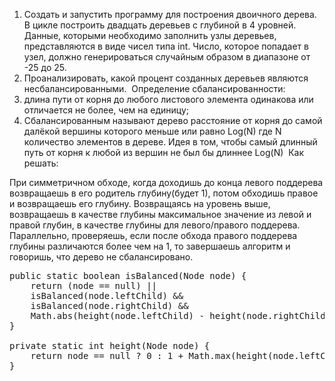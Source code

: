 1. Создать и запустить программу для построения двоичного дерева. В цикле построить двадцать деревьев с глубиной в 4 уровней. Данные, которыми необходимо заполнить узлы деревьев, представляются в виде чисел типа int. Число, которое попадает в узел, должно генерироваться случайным образом в диапазоне от -25 до 25.
2. Проанализировать, какой процент созданных деревьев являются несбалансированными.
​
   Определение сбалансированности:
1. длина пути от корня до любого листового элемента одинакова или отличается не более, чем на единицу;
2. Сбалансированным называют дерево расстояние от корня до самой далёкой вершины которого меньше или равно Log(N) где N количество элементов в дереве. Идея в том, чтобы самый длинный путь от корня к любой из вершин не был бы длиннее Log(N)
   ​
   Как решать:
   ​

При симметричном обходе, когда доходишь до конца левого поддерева возвращаешь в его родитель глубину(будет 1), потом обходишь правое и возвращаешь его глубину. Возвращаясь на уровень выше, возвращаешь в качестве глубины максимальное значение из левой и правой глубин, в качестве глубины для левого/правого поддерева. Параллельно, проверяешь, если после обхода правого поддерева глубины различаются более чем на 1, то завершаешь алгоритм и говоришь, что дерево не сбалансировано.
​

<pre>
public static boolean isBalanced(Node node) {
    return (node == null) ||
    isBalanced(node.leftChild) &&
    isBalanced(node.rightChild) &&
    Math.abs(height(node.leftChild) - height(node.rightChild)) <= 1;
}
​
private static int height(Node node) {
    return node == null ? 0 : 1 + Math.max(height(node.leftChild), height(node.rightChild));
}
</pre>